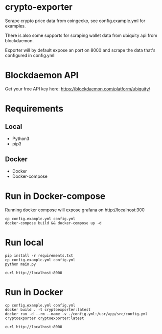 # crypto-exporter

Scrape crypto price data from coingecko, see config.example.yml for examples.

There is also some supports for scraping wallet data from ubiquity api from blockdaemon.

Exporter will by default expose an port on 8000 and scrape the data that's configured in config.yml

# Blockdaemon API
Get your free API key here: https://blockdaemon.com/platform/ubiquity/

# Requirements
## Local 
- Python3
- pip3

## Docker
- Docker
- Docker-compose

# Run in Docker-compose
Running docker compose will expose grafana on http://localhost:300
``` 
cp config.example.yml config.yml
docker-compose build && docker-compose up -d
```

# Run local

```shell
pip install -r requirements.txt
cp config.example.yml config.yml
python main.py

curl http://localhost:8000
```

# Run in Docker
```shell
cp config.example.yml config.yml
docker build . -t cryptoexporter:latest
docker run -d --rm --name -v ./config.yml:/usr/app/src/config.yml cryptoexporter cryptoexporter:latest 

curl http://localhost:8000
```

